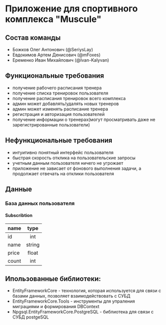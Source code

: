 # Приложение для спортивного комплекса "Muscule"
## Состав команды
* Божков Олег Антонович (@SeriysLay)
* Евдокимов Артем Денисович (@mFoxes)
* Еременко Иван Михайлович (@Ivan-Kalyvan)

## Функциональные требования
* получение рабочего расписания тренера
* получение списка тренировок пользователя
* получение расписания тренировок всего комплекса
* админ может добавлять/удалять новых тренеров
* админ может изменять расписание тренера
* регистрация и авторизация пользователей
* получение информации о тренерах(могут просматривать даже не зарегистрированные пользователи)

## Нефункциональные требования
* интуитивно понятный интерфейс пользователя
* быстрая скорость отклика на пользовательские запросы
* учетным данным пользователя ничего не угрожает
* приложение не зависает от фонового выполнения задачи, а продолжает отвечать на отклики пользователя

## Данные
### База данных пользователя
#### Subscribtion
| name          | type          |
| ------------- |:-------------:|
| id            | int           |
| name          | string        |
| price         | float         |
| count         | int           |

## Ипользованные библиотеки:
* EntityFrameworkCore - технология, которая используется для связи с базами данных, позволяет взаимодействовать с СУБД
* EntityFrameworkCore.Tools - инструменты для упраления миграциями и формирования DBContext
* Npgsql.EntityFrameworkCore.PostgreSQL - библиотека для связи с СУБД postgeSQL

